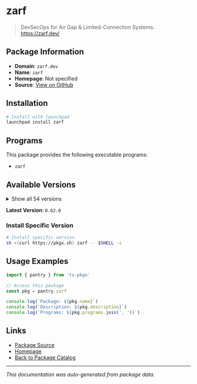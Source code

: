 # zarf

> DevSecOps for Air Gap & Limited-Connection Systems. https://zarf.dev/

## Package Information

- **Domain**: `zarf.dev`
- **Name**: `zarf`
- **Homepage**: Not specified
- **Source**: [View on GitHub](https://github.com/pkgxdev/pantry/tree/main/projects/zarf.dev/package.yml)

## Installation

```bash
# Install with launchpad
launchpad install zarf
```

## Programs

This package provides the following executable programs:

- `zarf`

## Available Versions

<details>
<summary>Show all 54 versions</summary>

- `0.62.0`, `0.61.2`, `0.61.1`, `0.61.0`, `0.60.0`
- `0.59.0`, `0.58.0`, `0.57.0`, `0.56.0`, `0.55.6`
- `0.55.5`, `0.55.4`, `0.55.2`, `0.55.1`, `0.54.0`
- `0.53.0`, `0.52.1`, `0.52.0`, `0.51.0`, `0.50.0`
- `0.49.1`, `0.49.0`, `0.48.1`, `0.48.0`, `0.47.0`
- `0.46.0`, `0.45.0`, `0.44.0`, `0.43.1`, `0.43.0`
- `0.42.2`, `0.42.1`, `0.42.0`, `0.41.0`, `0.40.1`
- `0.39.0`, `0.38.3`, `0.38.2`, `0.38.1`, `0.38.0`
- `0.37.0`, `0.36.1`, `0.36.0`, `0.35.0`, `0.34.0`
- `0.33.2`, `0.33.1`, `0.33.0`, `0.32.6`, `0.32.5`
- `0.32.4`, `0.32.3`, `0.32.2`, `0.32.1`

</details>

**Latest Version**: `0.62.0`

### Install Specific Version

```bash
# Install specific version
sh <(curl https://pkgx.sh) zarf -- $SHELL -i
```

## Usage Examples

```typescript
import { pantry } from 'ts-pkgx'

// Access this package
const pkg = pantry.zarf

console.log(`Package: ${pkg.name}`)
console.log(`Description: ${pkg.description}`)
console.log(`Programs: ${pkg.programs.join(', ')}`)
```

## Links

- [Package Source](https://github.com/pkgxdev/pantry/tree/main/projects/zarf.dev/package.yml)
- [Homepage](#)
- [Back to Package Catalog](../../package-catalog.md)

---

*This documentation was auto-generated from package data.*
